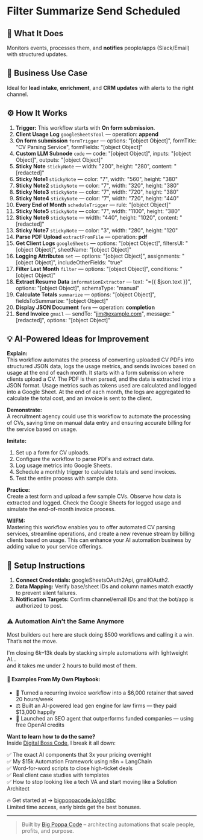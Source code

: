 # Filter Summarize Send Scheduled
  ## 🚀 What It Does
  Monitors events, processes them, and **notifies** people/apps (Slack/Email) with structured updates.
  
  ## 💼 Business Use Case
  Ideal for **lead intake**, **enrichment**, and **CRM updates** with alerts to the right channel.
  
  ## ⚙️ How It Works
  1. **Trigger:** This workflow starts with **On form submission**.
  2. **Client Usage Log** `googleSheetsTool` — operation: **append**
3. **On form submission** `formTrigger` — options: "[object Object]", formTitle: "CV Parsing Service", formFields: "[object Object]"
4. **Custom LLM Subnode** `code` — code: "[object Object]", inputs: "[object Object]", outputs: "[object Object]"
5. **Sticky Note** `stickyNote` — width: "200", height: "280", content: "[redacted]"
6. **Sticky Note1** `stickyNote` — color: "7", width: "560", height: "380"
7. **Sticky Note2** `stickyNote` — color: "7", width: "320", height: "380"
8. **Sticky Note3** `stickyNote` — color: "7", width: "720", height: "380"
9. **Sticky Note4** `stickyNote` — color: "7", width: "720", height: "440"
10. **Every End of Month** `scheduleTrigger` — rule: "[object Object]"
11. **Sticky Note5** `stickyNote` — color: "7", width: "1100", height: "380"
12. **Sticky Note6** `stickyNote` — width: "440", height: "1020", content: "[redacted]"
13. **Sticky Note7** `stickyNote` — color: "3", width: "280", height: "120"
14. **Parse PDF Upload** `extractFromFile` — operation: **pdf**
15. **Get Client Logs** `googleSheets` — options: "[object Object]", filtersUI: "[object Object]", sheetName: "[object Object]"
16. **Logging Attributes** `set` — options: "[object Object]", assignments: "[object Object]", includeOtherFields: "true"
17. **Filter Last Month** `filter` — options: "[object Object]", conditions: "[object Object]"
18. **Extract Resume Data** `informationExtractor` — text: "={{ $json.text }}", options: "[object Object]", schemaType: "manual"
19. **Calculate Totals** `summarize` — options: "[object Object]", fieldsToSummarize: "[object Object]"
20. **Display JSON Document** `form` — operation: **completion**
21. **Send Invoice** `gmail` — sendTo: "jim@example.com", message: "[redacted]", options: "[object Object]"
  
  ## 💡 AI-Powered Ideas for Improvement
  **Explain:**  
This workflow automates the process of converting uploaded CV PDFs into structured JSON data, logs the usage metrics, and sends invoices based on usage at the end of each month. It starts with a form submission where clients upload a CV. The PDF is then parsed, and the data is extracted into a JSON format. Usage metrics such as tokens used are calculated and logged into a Google Sheet. At the end of each month, the logs are aggregated to calculate the total cost, and an invoice is sent to the client.

**Demonstrate:**  
A recruitment agency could use this workflow to automate the processing of CVs, saving time on manual data entry and ensuring accurate billing for the service based on usage.

**Imitate:**  
1. Set up a form for CV uploads.
2. Configure the workflow to parse PDFs and extract data.
3. Log usage metrics into Google Sheets.
4. Schedule a monthly trigger to calculate totals and send invoices.
5. Test the entire process with sample data.

**Practice:**  
Create a test form and upload a few sample CVs. Observe how data is extracted and logged. Check the Google Sheets for logged usage and simulate the end-of-month invoice process.

**WIIFM:**  
Mastering this workflow enables you to offer automated CV parsing services, streamline operations, and create a new revenue stream by billing clients based on usage. This can enhance your AI automation business by adding value to your service offerings.
  
  ## 🔧 Setup Instructions
  1. **Connect Credentials:** googleSheetsOAuth2Api, gmailOAuth2.
2. **Data Mapping:** Verify base/sheet IDs and column names match exactly to prevent silent failures.
3. **Notification Targets:** Confirm channel/email IDs and that the bot/app is authorized to post.
  
### ⚠️ Automation Ain’t the Same Anymore

Most builders out here are stuck doing $500 workflows and calling it a win.  
That’s not the move.  

I'm closing $6k–$13k deals by stacking simple automations with lightweight AI...  
and it takes me under 2 hours to build most of them.

#### 🧠 Examples From My Own Playbook:
- 🔁 Turned a recurring invoice workflow into a $6,000 retainer that saved 20 hours/week  
- ⚖️ Built an AI-powered lead gen engine for law firms — they paid $13,000 happily  
- 🚀 Launched an SEO agent that outperforms funded companies — using free OpenAI credits  

**Want to learn how to do the same?**  
Inside [Digital Boss Code](https://bigpoppacode.io/go/dbc), I break it all down:

✅ The exact AI components that 3x your pricing overnight  
✅ My $15k Automation Framework using n8n + LangChain  
✅ Word-for-word scripts to close high-ticket deals  
✅ Real client case studies with templates  
✅ How to stop looking like a tech VA and start moving like a Solution Architect  

🔥 Get started at → [bigpoppacode.io/go/dbc](https://bigpoppacode.io/go/dbc)  
Limited time access, early birds get the best bonuses.

---
> Built by [Big Poppa Code](https://bigpoppacode.io) – architecting automations that scale people, profits, and purpose.
  